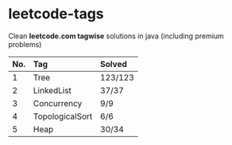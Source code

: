 # leetcode-tags

Clean **leetcode.com tagwise** solutions in java (including premium problems)

|No.|Tag|Solved|
|:---|:---|:---|
|1|Tree |123/123|
|2|LinkedList|37/37|
|3|Concurrency|9/9|
|4|TopologicalSort|6/6|
|5|Heap|30/34|